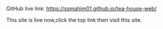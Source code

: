 GitHub live link: https://ssmahim01.github.io/tea-house-web/

This site is live now,click the top link then visit this site.

